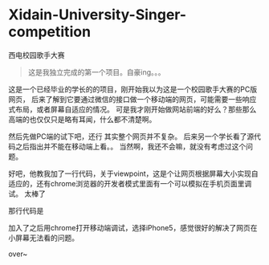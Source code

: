 # Xidain-University-Singer-competition
西电校园歌手大赛
>这是我独立完成的第一个项目。自豪ing。。。

这是一个已经毕业的学长的的项目，刚开始我以为这是一个校园歌手大赛的PC版网页，
后来了解到它要通过微信的接口做一个移动端的网页，可能需要一些响应式布局，或者屏幕自适应的情况。
可是我才刚开始做网站前端的好么？那些那么高端的也仅仅只是略有耳闻，什么都不清楚啊。

然后先做PC端的试下吧，还行 其实整个网页并不复杂。
后来另一个学长看了源代码之后指出并不能在移动端上看。。
当然啊，我还不会嘛，就没有考虑过这个问题。

好吧，他教我加了一行代码，关于viewpoint，这是个让网页根据屏幕大小实现自适应的，还有chrome浏览器的开发者模式里面有一个可以模拟在手机页面里调试。
太棒了

那行代码是
    
<meta content="width=device-width,initial-scale=1.0,minimum-scale=1.0,maximum-scale=1.0,user-scalable=0" name="viewport">


加入了之后用chrome打开移动端调试，选择iPhone5，感觉很好的解决了网页在小屏幕无法看的问题。

over~
